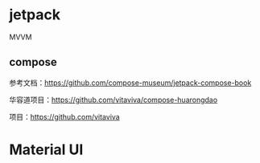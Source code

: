 # jetpack



MVVM



## compose



参考文档：https://github.com/compose-museum/jetpack-compose-book

华容道项目：https://github.com/vitaviva/compose-huarongdao

项目：https://github.com/vitaviva



# Material UI





